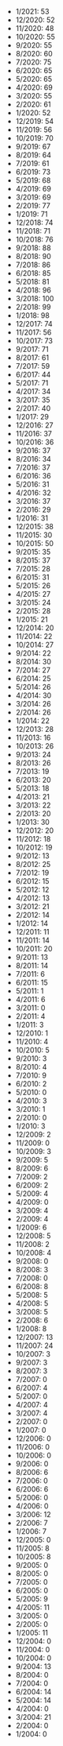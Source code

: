 *  1/2021: 53
*  12/2020: 52
*  11/2020: 48
*  10/2020: 55
*  9/2020: 55
*  8/2020: 60
*  7/2020: 75
*  6/2020: 65
*  5/2020: 65
*  4/2020: 69
*  3/2020: 55
*  2/2020: 61
*  1/2020: 52
*  12/2019: 54
*  11/2019: 56
*  10/2019: 70
*  9/2019: 67
*  8/2019: 64
*  7/2019: 61
*  6/2019: 73
*  5/2019: 68
*  4/2019: 69
*  3/2019: 69
*  2/2019: 77
*  1/2019: 71
*  12/2018: 74
*  11/2018: 71
*  10/2018: 76
*  9/2018: 88
*  8/2018: 90
*  7/2018: 86
*  6/2018: 85
*  5/2018: 81
*  4/2018: 96
*  3/2018: 100
*  2/2018: 99
*  1/2018: 98
*  12/2017: 74
*  11/2017: 56
*  10/2017: 73
*  9/2017: 71
*  8/2017: 61
*  7/2017: 59
*  6/2017: 44
*  5/2017: 71
*  4/2017: 34
*  3/2017: 35
*  2/2017: 40
*  1/2017: 29
*  12/2016: 27
*  11/2016: 37
*  10/2016: 36
*  9/2016: 37
*  8/2016: 34
*  7/2016: 37
*  6/2016: 36
*  5/2016: 31
*  4/2016: 32
*  3/2016: 37
*  2/2016: 29
*  1/2016: 31
*  12/2015: 38
*  11/2015: 30
*  10/2015: 50
*  9/2015: 35
*  8/2015: 37
*  7/2015: 28
*  6/2015: 31
*  5/2015: 26
*  4/2015: 27
*  3/2015: 24
*  2/2015: 28
*  1/2015: 21
*  12/2014: 20
*  11/2014: 22
*  10/2014: 27
*  9/2014: 22
*  8/2014: 30
*  7/2014: 27
*  6/2014: 25
*  5/2014: 26
*  4/2014: 30
*  3/2014: 26
*  2/2014: 26
*  1/2014: 22
*  12/2013: 28
*  11/2013: 16
*  10/2013: 26
*  9/2013: 24
*  8/2013: 26
*  7/2013: 19
*  6/2013: 20
*  5/2013: 18
*  4/2013: 21
*  3/2013: 22
*  2/2013: 20
*  1/2013: 30
*  12/2012: 20
*  11/2012: 18
*  10/2012: 19
*  9/2012: 13
*  8/2012: 25
*  7/2012: 19
*  6/2012: 15
*  5/2012: 12
*  4/2012: 13
*  3/2012: 21
*  2/2012: 14
*  1/2012: 14
*  12/2011: 11
*  11/2011: 14
*  10/2011: 20
*  9/2011: 13
*  8/2011: 14
*  7/2011: 6
*  6/2011: 15
*  5/2011: 1
*  4/2011: 6
*  3/2011: 0
*  2/2011: 4
*  1/2011: 3
*  12/2010: 1
*  11/2010: 4
*  10/2010: 5
*  9/2010: 3
*  8/2010: 4
*  7/2010: 9
*  6/2010: 2
*  5/2010: 0
*  4/2010: 3
*  3/2010: 1
*  2/2010: 0
*  1/2010: 3
*  12/2009: 2
*  11/2009: 0
*  10/2009: 3
*  9/2009: 5
*  8/2009: 6
*  7/2009: 2
*  6/2009: 2
*  5/2009: 4
*  4/2009: 0
*  3/2009: 4
*  2/2009: 4
*  1/2009: 6
*  12/2008: 5
*  11/2008: 2
*  10/2008: 4
*  9/2008: 0
*  8/2008: 3
*  7/2008: 0
*  6/2008: 8
*  5/2008: 5
*  4/2008: 5
*  3/2008: 5
*  2/2008: 6
*  1/2008: 8
*  12/2007: 13
*  11/2007: 24
*  10/2007: 3
*  9/2007: 3
*  8/2007: 3
*  7/2007: 0
*  6/2007: 4
*  5/2007: 0
*  4/2007: 4
*  3/2007: 4
*  2/2007: 0
*  1/2007: 0
*  12/2006: 0
*  11/2006: 0
*  10/2006: 0
*  9/2006: 0
*  8/2006: 6
*  7/2006: 0
*  6/2006: 6
*  5/2006: 0
*  4/2006: 0
*  3/2006: 12
*  2/2006: 7
*  1/2006: 7
*  12/2005: 0
*  11/2005: 8
*  10/2005: 8
*  9/2005: 0
*  8/2005: 0
*  7/2005: 0
*  6/2005: 0
*  5/2005: 9
*  4/2005: 11
*  3/2005: 0
*  2/2005: 0
*  1/2005: 11
*  12/2004: 0
*  11/2004: 0
*  10/2004: 0
*  9/2004: 13
*  8/2004: 0
*  7/2004: 0
*  6/2004: 14
*  5/2004: 14
*  4/2004: 0
*  3/2004: 21
*  2/2004: 0
*  1/2004: 0